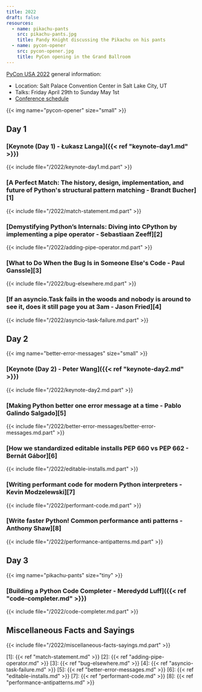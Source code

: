 ```yaml
---
title: 2022
draft: false
resources:
  - name: pikachu-pants
    src: pikachu-pants.jpg
    title: Pandy Knight discussing the Pikachu on his pants
  - name: pycon-opener
    src: pycon-opener.jpg
    title: PyCon opening in the Grand Ballroom
---
```


[PyCon USA 2022](https://us.pycon.org/2022/) general information:

- Location: Salt Palace Convention Center in Salt Lake City, UT
- Talks: Friday April 29th to Sunday May 1st
- [Conference schedule](https://us.pycon.org/2022/schedule/)

{{< img name="pycon-opener" size="small" >}}

## Day 1

### [Keynote (Day 1) - Łukasz Langa]({{< ref "keynote-day1.md" >}})

{{< include file="/2022/keynote-day1.md.part" >}}

### [A Perfect Match: The history, design, implementation, and future of Python's structural pattern matching - Brandt Bucher][1]

{{< include file="/2022/match-statement.md.part" >}}

### [Demystifying Python’s Internals: Diving into CPython by implementing a pipe operator - Sebastiaan Zeeff][2]

{{< include file="/2022/adding-pipe-operator.md.part" >}}

### [What to Do When the Bug Is in Someone Else's Code - Paul Ganssle][3]

{{< include file="/2022/bug-elsewhere.md.part" >}}

### [If an asyncio.Task fails in the woods and nobody is around to see it, does it still page you at 3am - Jason Fried][4]

{{< include file="/2022/asyncio-task-failure.md.part" >}}

## Day 2

{{< img name="better-error-messages" size="small" >}}

### [Keynote (Day 2) - Peter Wang]({{< ref "keynote-day2.md" >}})

{{< include file="/2022/keynote-day2.md.part" >}}

### [Making Python better one error message at a time - Pablo Galindo Salgado][5]

{{< include file="/2022/better-error-messages/better-error-messages.md.part" >}}

### [How we standardized editable installs PEP 660 vs PEP 662 - Bernát Gábor][6]

{{< include file="/2022/editable-installs.md.part" >}}

### [Writing performant code for modern Python interpreters - Kevin Modzelewski][7]

{{< include file="/2022/performant-code.md.part" >}}

### [Write faster Python! Common performance anti patterns - Anthony Shaw][8]

{{< include file="/2022/performance-antipatterns.md.part" >}}

## Day 3

{{< img name="pikachu-pants" size="tiny" >}}

### [Building a Python Code Completer - Meredydd Luff]({{< ref "code-completer.md" >}})

{{< include file="/2022/code-completer.md.part" >}}

## Miscellaneous Facts and Sayings

{{< include file="/2022/miscellaneous-facts-sayings.md.part" >}}

[1]: {{< ref "match-statement.md" >}}
[2]: {{< ref "adding-pipe-operator.md" >}}
[3]: {{< ref "bug-elsewhere.md" >}}
[4]: {{< ref "asyncio-task-failure.md" >}}
[5]: {{< ref "better-error-messages.md" >}}
[6]: {{< ref "editable-installs.md" >}}
[7]: {{< ref "performant-code.md" >}}
[8]: {{< ref "performance-antipatterns.md" >}}
